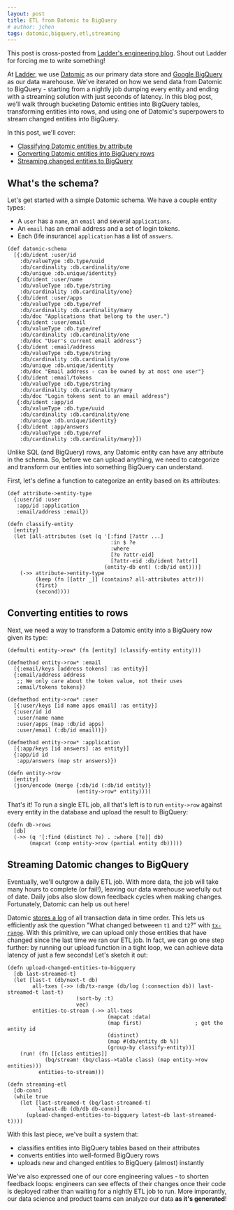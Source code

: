 ```yaml
---
layout: post
title: ETL from Datomic to BigQuery
# author: jchen
tags: datomic,bigquery,etl,streaming
---
```


This post is cross-posted from [Ladder's engineering blog](https://ladderlife.github.io/blog/2019/08/etl-datomic-bigquery/). Shout out Ladder for forcing me to write something!

At [Ladder](https://www.ladderlife.com), we use [Datomic](https://www.datomic.com/) as our primary data store and [Google BigQuery](https://cloud.google.com/bigquery/) as our data warehouse. We've iterated on how we send data from Datomic to BigQuery - starting from a nightly job dumping every entity and ending with a streaming solution with just seconds of latency. In this blog post, we'll walk through bucketing Datomic entities into BigQuery tables, transforming entities into rows, and using one of Datomic's superpowers to stream changed entities into BigQuery.

<!--more-->

In this post, we'll cover:

- [Classifying Datomic entities by attribute](#whats-the-schema)
- [Converting Datomic entities into BigQuery rows](#converting-entities-to-rows)
- [Streaming changed entities to BigQuery](#streaming-datomic-changes-to-bigquery)

## What's the schema?

Let's get started with a simple Datomic schema. We have a couple entity types:

- A `user` has a `name`, an `email` and several `applications`.
- An `email` has an email address and a set of login tokens.
- Each (life insurance) `application` has a list of `answers`.

```clojure=
(def datomic-schema
  [{:db/ident :user/id
    :db/valueType :db.type/uuid
    :db/cardinality :db.cardinality/one
    :db/unique :db.unique/identity}
   {:db/ident :user/name
    :db/valueType :db.type/string
    :db/cardinality :db.cardinality/one}
   {:db/ident :user/apps
    :db/valueType :db.type/ref
    :db/cardinality :db.cardinality/many
    :db/doc "Applications that belong to the user."}
   {:db/ident :user/email
    :db/valueType :db.type/ref
    :db/cardinality :db.cardinality/one
    :db/doc "User's current email address"}
   {:db/ident :email/address
    :db/valueType :db.type/string
    :db/cardinality :db.cardinality/one
    :db/unique :db.unique/identity
    :db/doc "Email address - can be owned by at most one user"}
   {:db/ident :email/tokens
    :db/valueType :db.type/string
    :db/cardinality :db.cardinality/many
    :db/doc "Login tokens sent to an email address"}
   {:db/ident :app/id
    :db/valueType :db.type/uuid
    :db/cardinality :db.cardinality/one
    :db/unique :db.unique/identity}
   {:db/ident :app/answers
    :db/valueType :db.type/ref
    :db/cardinality :db.cardinality/many}])
```

Unlike SQL (and BigQuery) rows, any Datomic entity can have any attribute in the schema. So, before we can upload anything, we need to categorize and transform our entities into something BigQuery can understand.

First, let's define a function to categorize an entity based on its attributes:

```clojure=
(def attribute->entity-type
  {:user/id :user
   :app/id :application
   :email/address :email})

(defn classify-entity
  [entity]
  (let [all-attributes (set (q '[:find [?attr ...]
                                 :in $ ?e
                                 :where
                                 [?e ?attr-eid]
                                 [?attr-eid :db/ident ?attr]]
                               (entity-db ent) (:db/id ent)))]
    (->> attribute->entity-type
         (keep (fn [[attr _]] (contains? all-attributes attr)))
         (first)
         (second))))
```

## Converting entities to rows

Next, we need a way to transform a Datomic entity into a BigQuery row given its type:

```clojure=
(defmulti entity->row* (fn [entity] (classify-entity entity)))

(defmethod entity->row* :email
  [{:email/keys [address tokens] :as entity}]
  {:email/address address
   ;; We only care about the token value, not their uses
   :email/tokens tokens})

(defmethod entity->row* :user
  [{:user/keys [id name apps email] :as entity}]
  {:user/id id
   :user/name name
   :user/apps (map :db/id apps)
   :user/email (:db/id email))})

(defmethod entity->row* :application
  [{:app/keys [id answers] :as entity}]
  {:app/id id
   :app/answers (map str answers)})

(defn entity->row
  [entity]
  (json/encode (merge {:db/id (:db/id entity)}
                      (entity->row* entity))))
```

That's it! To run a single ETL job, all that's left is to run `entity->row` against every entity in the database and upload the result to BigQuery:

```clojure=
(defn db->rows
  [db]
  (->> (q '[:find (distinct ?e) . :where [?e]] db)
       (mapcat (comp entity->row (partial entity db)))))
```

## Streaming Datomic changes to BigQuery

Eventually, we'll outgrow a daily ETL job. With more data, the job will take many hours to complete (or fail!), leaving our data warehouse woefully out of date. Daily jobs also slow down feedback cycles when making changes. Fortunately, Datomic can help us out here!

Datomic [stores a log](https://docs.datomic.com/on-prem/log.html) of all transaction data in time order. This lets us efficiently ask the question "What changed betweeen `t1` and `t2`?" with [`tx-range`](https://docs.datomic.com/on-prem/clojure/index.html#datomic.api/tx-range). With this primitive, we can upload only those entities that have changed since the last time we ran our ETL job. In fact, we can go one step further: by running our upload function in a tight loop, we can achieve data latency of just a few seconds! Let's sketch it out:

```clojure=
(defn upload-changed-entities-to-bigquery
  [db last-streamed-t]
  (let [last-t (db/next-t db)
        all-txes (->> (db/tx-range (db/log (:connection db)) last-streamed-t last-t)
                      (sort-by :t)
                      vec)
        entities-to-stream (->> all-txes
                                (mapcat :data)
                                (map first)                 ; get the entity id
                                (distinct)
                                (map #(db/entity db %))
                                (group-by classify-entity))]
    (run! (fn [[class entities]]
            (bq/stream! (bq/class->table class) (map entity->row entities)))
          entities-to-stream)))

(defn streaming-etl
  [db-conn]
  (while true
    (let [last-streamed-t (bq/last-streamed-t)
          latest-db (db/db db-conn)]
      (upload-changed-entities-to-bigquery latest-db last-streamed-t))))

```

With this last piece, we've built a system that:

- classifies entities into BigQuery tables based on their attributes
- converts entities into well-formed BigQuery rows
- uploads new and changed entities to BigQuery (almost) instantly

We've also expressed one of our core engineering values - to shorten feedback loops: engineers can see effects of their changes once their code is deployed rather than waiting for a nightly ETL job to run. More imporantly, our data science and product teams can analyze our data **as it's generated**!
